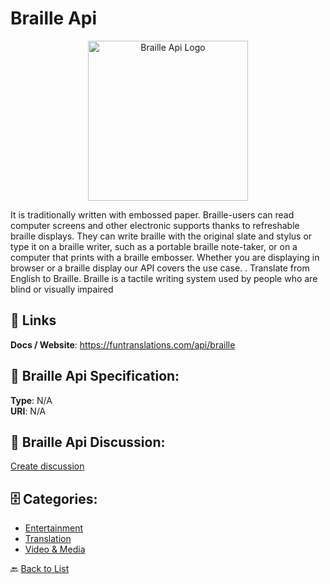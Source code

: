 # Braille Api
<p align="center">
    <img width="256" src="https://raw.githubusercontent.com/apis-list/apis-list/main/apis/braille-api/logo_256x256.png" alt="Braille Api Logo"/>
</p>

It is traditionally written with embossed paper.  Braille-users can read computer screens and other electronic supports thanks to refreshable braille displays. They can write braille with the original slate and stylus or type it on a braille writer, such as a portable braille note-taker, or on a computer that prints with a braille embosser. Whether you are displaying in browser or a braille display our API covers the use case. . Translate from English to Braille. Braille is a tactile writing system used by people who are blind or visually impaired

##  🔗 Links
**Docs / Website**: https://funtranslations.com/api/braille

## 🧬 Braille Api Specification:
**Type**: N/A  
**URI**: N/A

## 💬 Braille Api Discussion:
[Create discussion](https://github.com/apis-list/apis-list/discussions/new)

## 🗄️ Categories:
- [Entertainment](https://github.com/apis-list/apis-list#entertainment-)
- [Translation](https://github.com/apis-list/apis-list#translation-)
- [Video & Media](https://github.com/apis-list/apis-list#video--media-)




🔙 [Back to List](https://github.com/apis-list/apis-list)
